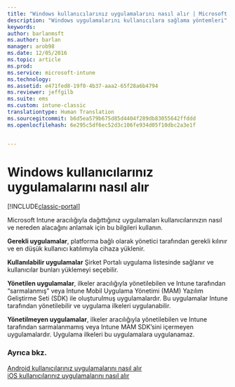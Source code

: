 ```yaml
---
title: "Windows kullanıcılarınız uygulamalarını nasıl alır | Microsoft Docs"
description: "Windows uygulamalarını kullanıcılara sağlama yöntemleri"
keywords: 
author: barlanmsft
ms.author: barlan
manager: arob98
ms.date: 12/05/2016
ms.topic: article
ms.prod: 
ms.service: microsoft-intune
ms.technology: 
ms.assetid: e471fed8-19f0-4b37-aaa2-65f28a6b4794
ms.reviewer: jeffgilb
ms.suite: ems
ms.custom: intune-classic
translationtype: Human Translation
ms.sourcegitcommit: b6d5ea579b675d85d4404f289db83055642ffddd
ms.openlocfilehash: 6e295c5df6ec52d3c106fe934d05f10dbc2a3e1f


---
```



# <a name="how-your-windows-users-get-their-apps"></a>Windows kullanıcılarınız uygulamalarını nasıl alır

[!INCLUDE[classic-portal](../includes/classic-portal.md)]

Microsoft Intune aracılığıyla dağıttığınız uygulamaları kullanıcılarınızın nasıl ve nereden alacağını anlamak için bu bilgileri kullanın.

**Gerekli uygulamalar**, platforma bağlı olarak yönetici tarafından gerekli kılınır ve en düşük kullanıcı katılımıyla cihaza yüklenir.

**Kullanılabilir uygulamalar** Şirket Portalı uygulama listesinde sağlanır ve kullanıcılar bunları yüklemeyi seçebilir.

**Yönetilen uygulamalar**, ilkeler aracılığıyla yönetilebilen ve Intune tarafından “sarmalanmış” veya Intune Mobil Uygulama Yönetimi (MAM) Yazılım Geliştirme Seti (SDK) ile oluşturulmuş uygulamalardır. Bu uygulamalar Intune tarafından yönetilebilir ve uygulama ilkeleri uygulanabilir.

**Yönetilmeyen uygulamalar**, ilkeler aracılığıyla yönetilebilen ve Intune tarafından sarmalanmamış veya Intune MAM SDK’sini içermeyen uygulamalardır. Uygulama ilkeleri bu uygulamalara uygulanamaz.

### <a name="see-also"></a>Ayrıca bkz.
[Android kullanıcılarınız uygulamalarını nasıl alır](how-your-android-users-get-their-apps.md)</br>
[iOS kullanıcılarınız uygulamalarını nasıl alır](how-your-ios-users-get-their-apps.md)



<!--HONumber=Dec16_HO2-->


